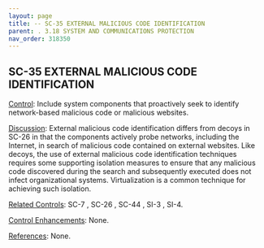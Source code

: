 ```yaml
---
layout: page
title: -- SC-35 EXTERNAL MALICIOUS CODE IDENTIFICATION 
parent: . 3.18 SYSTEM AND COMMUNICATIONS PROTECTION 
nav_order: 318350 
---
```


## SC-35 EXTERNAL MALICIOUS CODE IDENTIFICATION

<ins>Control</ins>: Include system components that proactively seek to identify network-based malicious code or malicious websites.

<ins>Discussion</ins>: External malicious code identification differs from decoys in SC-26 in that the components actively probe networks, including the Internet, in search of malicious code contained on external websites. Like decoys, the use of external malicious code identification techniques requires some supporting isolation measures to ensure that any malicious code discovered during the search and subsequently executed does not infect organizational systems. Virtualization is a common technique for achieving such isolation.

<ins>Related Controls</ins>: SC-7 , SC-26 , SC-44 , SI-3 , SI-4.

<ins>Control Enhancements</ins>: None.
   
<ins>References</ins>: None.
   
